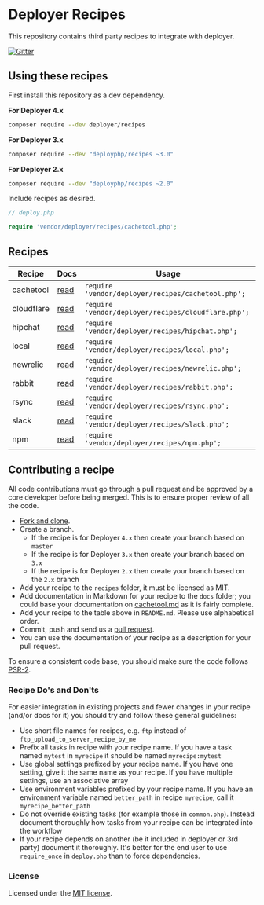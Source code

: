 # Deployer Recipes

This repository contains third party recipes to integrate with deployer.

[![Gitter](https://badges.gitter.im/Join%20Chat.svg)](https://gitter.im/deployphp/deployer?utm_source=badge&utm_medium=badge&utm_campaign=pr-badge)

## Using these recipes

First install this repository as a dev dependency.

**For Deployer 4.x**

```sh
composer require --dev deployer/recipes
```

**For Deployer 3.x**

```sh
composer require --dev "deployphp/recipes ~3.0"
```

**For Deployer 2.x**

```sh
composer require --dev "deployphp/recipes ~2.0"
```

Include recipes as desired.

```php
// deploy.php

require 'vendor/deployer/recipes/cachetool.php';
```

## Recipes

| Recipe     | Docs                       | Usage
| ------     | ----                       | -----
| cachetool  | [read](docs/cachetool.md)  | `require 'vendor/deployer/recipes/cachetool.php';`
| cloudflare | [read](docs/cloudflare.md) | `require 'vendor/deployer/recipes/cloudflare.php';`
| hipchat    | [read](docs/hipchat.md)    | `require 'vendor/deployer/recipes/hipchat.php';`
| local      | [read](docs/local.md)      | `require 'vendor/deployer/recipes/local.php';`
| newrelic   | [read](docs/newrelic.md)   | `require 'vendor/deployer/recipes/newrelic.php';`
| rabbit     | [read](docs/rabbit.md)     | `require 'vendor/deployer/recipes/rabbit.php';`
| rsync      | [read](docs/rsync.md)      | `require 'vendor/deployer/recipes/rsync.php';`
| slack      | [read](docs/slack.md)      | `require 'vendor/deployer/recipes/slack.php';`
| npm        | [read](docs/npm.md)        | `require 'vendor/deployer/recipes/npm.php';`

## Contributing a recipe

All code contributions must go through a pull request and be approved by a core developer before being merged.
This is to ensure proper review of all the code.

* [Fork and clone](https://help.github.com/articles/fork-a-repo).
* Create a branch.
  * If the recipe is for Deployer `4.x` then create your branch based on `master`
  * If the recipe is for Deployer `3.x` then create your branch based on `3.x`
  * If the recipe is for Deployer `2.x` then create your branch based on the `2.x` branch
* Add your recipe to the `recipes` folder, it must be licensed as MIT.
* Add documentation in Markdown for your recipe to the `docs` folder; you could base your documentation on
[cachetool.md](docs/cachetool.md) as it is fairly complete.
* Add your recipe to the table above in `README.md`. Please use alphabetical order.
* Commit, push and send us a [pull request](https://help.github.com/articles/using-pull-requests).
* You can use the documentation of your recipe as a description for your pull request.

To ensure a consistent code base, you should make sure the code follows
[PSR-2](https://github.com/php-fig/fig-standards/blob/master/accepted/PSR-2-coding-style-guide.md).

### Recipe Do's and Don'ts

For easier integration in existing projects and fewer changes in your recipe (and/or docs for it) you should try and
follow these general guidelines:

* Use short file names for recipes, e.g. `ftp` instead of `ftp_upload_to_server_recipe_by_me`
* Prefix all tasks in recipe with your recipe name. If you have a task named `mytest` in
`myrecipe` it should be named `myrecipe:mytest`
* Use global settings prefixed by your recipe name. If you have one setting, give it the same name as your recipe.
If you have multiple settings, use an associative array
* Use environment variables prefixed by your recipe name. If you have an environment variable named `better_path`
in recipe `myrecipe`, call it `myrecipe_better_path`
* Do not override existing tasks (for example those in `common.php`). Instead document thoroughly how tasks from your
recipe can be integrated into the workflow
* If your recipe depends on another (be it included in deployer or 3rd party) document it thoroughly.
It's better for the end user to use `require_once` in `deploy.php` than to force dependencies.


### License

Licensed under the [MIT license](http://opensource.org/licenses/MIT).
